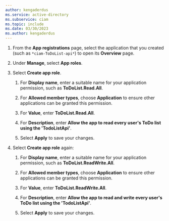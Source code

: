 ```yaml
---
author: kengaderdus
ms.service: active-directory
ms.subservice: ciam
ms.topic: include
ms.date: 03/30/2023
ms.author: kengaderdus
---
```


1. From the **App registrations** page, select the application that you created (such as `*ciam-ToDoList-api*`) to open its **Overview** page.

1. Under **Manage**, select **App roles**.
 
1. Select **Create app role**.
    
    1. For **Display name**, enter a suitable name for your application permission, such as **ToDoList.Read.All**.
     
    1. For **Allowed member types**, choose **Application** to ensure other applications can be granted this permission.
     
    1. For **Value**, enter **ToDoList.Read.All**.
     
    1. For **Description**, enter **Allow the app to read every user's ToDo list using the 'TodoListApi'**.
     
    1. Select **Apply** to save your changes.
    
1.  Select **Create app role** again:

    1. For **Display name**, enter a suitable name for your application permission, such as **ToDoList.ReadWrite.All**.
     
    1. For **Allowed member types**, choose **Application** to ensure other applications can be granted this permission.
     
    1. For **Value**, enter **ToDoList.ReadWrite.All**.
     
    1. For **Description**, enter **Allow the app to read and write every user's ToDo list using the 'TodoListApi'**.
     
    1. Select **Apply** to save your changes.